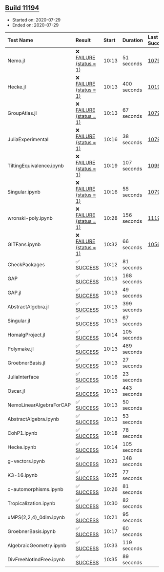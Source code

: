 ## [Build 11194](https://oscarci.mathematik.uni-kl.de/job/oscar/11194/)

* Started on: 2020-07-29
* Ended on: 2020-07-29

| Test Name    | Result | Start | Duration | Last Success | First Failure |
|:-------------|:-------|:------|:---------|:-------------|:--------------|
| Nemo.jl | ❌ [FAILURE (status = 1)](https://oscarci.mathematik.uni-kl.de/job/oscar/11194/artifact/logs/build-11194/Nemo.jl.log) | 10:13 | 51 seconds | [10790](https://oscarci.mathematik.uni-kl.de/job/oscar/10790/) | [10791](https://oscarci.mathematik.uni-kl.de/job/oscar/10791/) |
| Hecke.jl | ❌ [FAILURE (status = 1)](https://oscarci.mathematik.uni-kl.de/job/oscar/11194/artifact/logs/build-11194/Hecke.jl.log) | 10:13 | 400 seconds | [10197](https://oscarci.mathematik.uni-kl.de/job/oscar/10197/) | [10198](https://oscarci.mathematik.uni-kl.de/job/oscar/10198/) |
| GroupAtlas.jl | ❌ [FAILURE (status = 1)](https://oscarci.mathematik.uni-kl.de/job/oscar/11194/artifact/logs/build-11194/GroupAtlas.jl.log) | 10:13 | 67 seconds | [10790](https://oscarci.mathematik.uni-kl.de/job/oscar/10790/) | [10791](https://oscarci.mathematik.uni-kl.de/job/oscar/10791/) |
| JuliaExperimental | ❌ [FAILURE (status = 1)](https://oscarci.mathematik.uni-kl.de/job/oscar/11194/artifact/logs/build-11194/JuliaExperimental.log) | 10:16 | 38 seconds | [10790](https://oscarci.mathematik.uni-kl.de/job/oscar/10790/) | [10791](https://oscarci.mathematik.uni-kl.de/job/oscar/10791/) |
| TiltingEquivalence.ipynb | ❌ [FAILURE (status = 1)](https://oscarci.mathematik.uni-kl.de/job/oscar/11194/artifact/logs/build-11194/TiltingEquivalence.ipynb.log) | 10:19 | 107 seconds | [10962](https://oscarci.mathematik.uni-kl.de/job/oscar/10962/) | [10963](https://oscarci.mathematik.uni-kl.de/job/oscar/10963/) |
| Singular.ipynb | ❌ [FAILURE (status = 1)](https://oscarci.mathematik.uni-kl.de/job/oscar/11194/artifact/logs/build-11194/Singular.ipynb.log) | 10:16 | 55 seconds | [10790](https://oscarci.mathematik.uni-kl.de/job/oscar/10790/) | [10791](https://oscarci.mathematik.uni-kl.de/job/oscar/10791/) |
| wronski-poly.ipynb | ❌ [FAILURE (status = 1)](https://oscarci.mathematik.uni-kl.de/job/oscar/11194/artifact/logs/build-11194/wronski-poly.ipynb.log) | 10:28 | 156 seconds | [11192](https://oscarci.mathematik.uni-kl.de/job/oscar/11192/) | [11193](https://oscarci.mathematik.uni-kl.de/job/oscar/11193/) |
| GITFans.ipynb | ❌ [FAILURE (status = 1)](https://oscarci.mathematik.uni-kl.de/job/oscar/11194/artifact/logs/build-11194/GITFans.ipynb.log) | 10:32 | 66 seconds | [10566](https://oscarci.mathematik.uni-kl.de/job/oscar/10566/) | [10567](https://oscarci.mathematik.uni-kl.de/job/oscar/10567/) |
| CheckPackages | ✅ [SUCCESS](https://oscarci.mathematik.uni-kl.de/job/oscar/11194/artifact/logs/build-11194/CheckPackages.log) | 10:12 | 81 seconds |  |  |
| GAP | ✅ [SUCCESS](https://oscarci.mathematik.uni-kl.de/job/oscar/11194/artifact/logs/build-11194/GAP.log) | 10:13 | 168 seconds |  |  |
| GAP.jl | ✅ [SUCCESS](https://oscarci.mathematik.uni-kl.de/job/oscar/11194/artifact/logs/build-11194/GAP.jl.log) | 10:13 | 49 seconds |  |  |
| AbstractAlgebra.jl | ✅ [SUCCESS](https://oscarci.mathematik.uni-kl.de/job/oscar/11194/artifact/logs/build-11194/AbstractAlgebra.jl.log) | 10:13 | 399 seconds |  |  |
| Singular.jl | ✅ [SUCCESS](https://oscarci.mathematik.uni-kl.de/job/oscar/11194/artifact/logs/build-11194/Singular.jl.log) | 10:13 | 67 seconds |  |  |
| HomalgProject.jl | ✅ [SUCCESS](https://oscarci.mathematik.uni-kl.de/job/oscar/11194/artifact/logs/build-11194/HomalgProject.jl.log) | 10:14 | 105 seconds |  |  |
| Polymake.jl | ✅ [SUCCESS](https://oscarci.mathematik.uni-kl.de/job/oscar/11194/artifact/logs/build-11194/Polymake.jl.log) | 10:13 | 489 seconds |  |  |
| GroebnerBasis.jl | ✅ [SUCCESS](https://oscarci.mathematik.uni-kl.de/job/oscar/11194/artifact/logs/build-11194/GroebnerBasis.jl.log) | 10:13 | 27 seconds |  |  |
| JuliaInterface | ✅ [SUCCESS](https://oscarci.mathematik.uni-kl.de/job/oscar/11194/artifact/logs/build-11194/JuliaInterface.log) | 10:16 | 23 seconds |  |  |
| Oscar.jl | ✅ [SUCCESS](https://oscarci.mathematik.uni-kl.de/job/oscar/11194/artifact/logs/build-11194/Oscar.jl.log) | 10:13 | 443 seconds |  |  |
| NemoLinearAlgebraForCAP | ✅ [SUCCESS](https://oscarci.mathematik.uni-kl.de/job/oscar/11194/artifact/logs/build-11194/NemoLinearAlgebraForCAP.log) | 10:13 | 50 seconds |  |  |
| AbstractAlgebra.ipynb | ✅ [SUCCESS](https://oscarci.mathematik.uni-kl.de/job/oscar/11194/artifact/logs/build-11194/AbstractAlgebra.ipynb.log) | 10:13 | 53 seconds |  |  |
| CohP1.ipynb | ✅ [SUCCESS](https://oscarci.mathematik.uni-kl.de/job/oscar/11194/artifact/logs/build-11194/CohP1.ipynb.log) | 10:18 | 78 seconds |  |  |
| Hecke.ipynb | ✅ [SUCCESS](https://oscarci.mathematik.uni-kl.de/job/oscar/11194/artifact/logs/build-11194/Hecke.ipynb.log) | 10:14 | 105 seconds |  |  |
| g-vectors.ipynb | ✅ [SUCCESS](https://oscarci.mathematik.uni-kl.de/job/oscar/11194/artifact/logs/build-11194/g-vectors.ipynb.log) | 10:23 | 148 seconds |  |  |
| K3-16.ipynb | ✅ [SUCCESS](https://oscarci.mathematik.uni-kl.de/job/oscar/11194/artifact/logs/build-11194/K3-16.ipynb.log) | 10:25 | 77 seconds |  |  |
| c-automorphisms.ipynb | ✅ [SUCCESS](https://oscarci.mathematik.uni-kl.de/job/oscar/11194/artifact/logs/build-11194/c-automorphisms.ipynb.log) | 10:26 | 81 seconds |  |  |
| Tropicalization.ipynb | ✅ [SUCCESS](https://oscarci.mathematik.uni-kl.de/job/oscar/11194/artifact/logs/build-11194/Tropicalization.ipynb.log) | 10:30 | 82 seconds |  |  |
| uMPS(2,2,4)_0dim.ipynb | ✅ [SUCCESS](https://oscarci.mathematik.uni-kl.de/job/oscar/11194/artifact/logs/build-11194/uMPS-2-2-4-_0dim.ipynb.log) | 10:21 | 95 seconds |  |  |
| GroebnerBasis.ipynb | ✅ [SUCCESS](https://oscarci.mathematik.uni-kl.de/job/oscar/11194/artifact/logs/build-11194/GroebnerBasis.ipynb.log) | 10:17 | 60 seconds |  |  |
| AlgebraicGeometry.ipynb | ✅ [SUCCESS](https://oscarci.mathematik.uni-kl.de/job/oscar/11194/artifact/logs/build-11194/AlgebraicGeometry.ipynb.log) | 10:33 | 119 seconds |  |  |
| DivFreeNotIndFree.ipynb | ✅ [SUCCESS](https://oscarci.mathematik.uni-kl.de/job/oscar/11194/artifact/logs/build-11194/DivFreeNotIndFree.ipynb.log) | 10:35 | 89 seconds |  |  |
